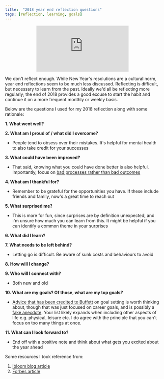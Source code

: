 ```yaml
---
title:  "2018 year end reflection questions"
tags: [reflection, learning, goals]
---
```


<style>
      .iframe-container {
        overflow: hidden;        
        padding-top: 50%; <!-- Calculated from the aspect ration of the content (in case of 16:9 it is 9/16= 0.5625) -->
        position: relative;
      }
      .iframe-container iframe { 
         border: 0;
         height: 100%; <!-- Finally, width and height are set to 100% so the iframe takes up 100% of the containers space. -->
         left: 0;
         position: absolute;
         top: 0;
         width: 100%;
         display: block;
         margin: 0 auto; <!-- center image -->
      }
      <!-- 4x3 Aspect Ratio -->
      .iframe-container-4x3 {
        padding-top: 75%;
      }
</style> 

<div class="iframe-container-4x3">
  <p align="center"><iframe src="https://avoidboringpeople.substack.com/embed" frameborder="0" scrolling="no"> </iframe></p>
</div>

We don't reflect enough. While New Year's resolutions are a cultural norm, year end reflections seem to be much less discussed. Reflecting is difficult, but necessary to learn from the past. Ideally we'd all be reflecting more regularly; the end of 2018 provides a good excuse to start the habit and continue it on a more frequent monthly or weekly basis.

Below are the questions I used for my 2018 reflection along with some rationale: 

**1. What went well?**

**2. What am I proud of / what did I overcome?**
  * People tend to obsess over their mistakes. It's helpful for mental health to also take credit for your successes
  
**3. What could have been improved?**
  * That said, knowing what you could have done better is also helpful. Importantly, focus on [bad processes rather than bad outcomes](http://michaelmauboussin.com/excerpts/MTYKexcerpt.pdf "Mauboussin on process vs outcome") 
  
**4. What am I thankful for?**
  * Remember to be grateful for the opportunities you have. If these include friends and family, now's a great time to reach out 
  
**5. What surprised me?**
  * This is more for fun, since surprises are by definition unexpected, and I'm unsure how much you can learn from this. It might be helpful if you can identify a common theme in your surprises
  
**6. What did I learn?**

**7. What needs to be left behind?**
  * Letting go is difficult. Be aware of sunk costs and behaviours to avoid

**8. How will I change?**

**9. Who will I connect with?**
  * Both new and old

**10. What are my goals? Of those, what are my top goals?**
  * [Advice that has been credited to Buffett](https://jamesclear.com/buffett-focus "Buffett on focus") on goal setting is worth thinking about, though that was just focused on career goals, and is possibly a [fake anecdote](https://www.cnbc.com/2018/06/05/warren-buffetts-answer-to-this-question-taught-alex-banayan-a-lesson.html "Buffett story?"). Your list likely expands when including other aspects of life e.g. physical, leisure etc. I do agree with the principle that you can't focus on too many things at once.

**11. What can I look forward to?**
  * End off with a positive note and think about what gets you excited about the year ahead
  
Some resources I took reference from:
1. [ibloom blog article](https://ibloom.us/blog/10-end-of-the-year-reflection-questions/ "ibloom article")
2. [Forbes article](https://www.forbes.com/sites/hennainam/2018/12/31/ten-questions-to-ask-in-your-personal-year-end-review/#43e05e127e7d "forbes article")
